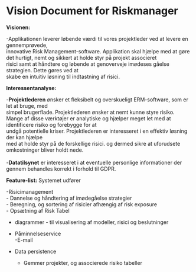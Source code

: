 # Vision Document for Riskmanager
**Visionen:**

 -Applikationen leverer løbende værdi til vores  projektleder ved at levere en gennemprøvede,<br/>
 innovative Risk Management-software.
Applikation skal hjælpe med at gøre det hurtigt, nemt og sikkert at holde styr på projekt associeret <br/>
risici samt at håndtere og løbende at genoverveje imødeses gåelse strategien. Dette gøres ved at <br/>
skabe en intuitiv løsning til indtastning af risici.   

**Interessentanalyse:**

-**Projektlederen** ønsker et fleksibelt og overskueligt ERM-software,  som er let at bruge, med<br/> 
simpel brugerflade. Projektlederen ønsker at nemt kunne styre risiko. <br/>
Mange af disse værktøjer er analytiske og  hjælper meget let med at identificere risiko og forebygge for at <br/>
undgå potentielle kriser. Projektlederen er interesseret i en effektiv løsning der kan hjælpe<br/> 
med at holde styr på de forskellige risici. og dermed sikre at uforudsete omkostninger bliver holdt nede.<br/>
<br/>
-**Datatilsynet** er interesseret i at eventuelle personlige informationer der gennem behandles korrekt i forhold til GDPR.   

**Feature-list:**
Systemet udfører 

-Risicimanagement<br/>
	- Dannelse og håndtering af imødegåelse strategier<br/>
	- Beregning, og sortering af risicier afhængig af risk exposure<br/>
	- Opsætning af Risk Tabel<br/>
- diagrammer - til visualisering af modeller, risici og  beslutninger<br/>

- Påminnelseservice<br/>
-E-mail <br/>


- Data persistence<br/>
	- Gemmer projekter, og associerede risiko tabeller<br/>

